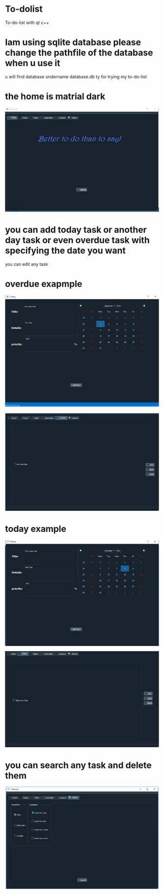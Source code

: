 # To-dolist
To-do-list with qt c++
# Iam using sqlite database please change the pathfile of the database when u use it 
u will find database undername database.db ty for trying my to-do-list

# the home is matrial dark
![](images/Home.PNG)

# you can add today task or another day task or even overdue task with specifying the date you want 
 you can edit any task
 
 # overdue exapmple
![](images/OverDueTask.PNG)

![](images/OverDueTask2.PNG)

# today example

![](images/TodayTask.PNG)

![](images/TodayTask2.PNG)

# you can search any task and delete them

![](images/SearchTask.PNG)
